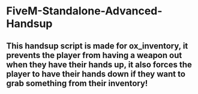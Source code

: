 # FiveM-Standalone-Advanced-Handsup

## This handsup script is made for ox_inventory, it prevents the player from having a weapon out when they have their hands up, it also forces the player to have their hands down if they want to grab something from their inventory!
